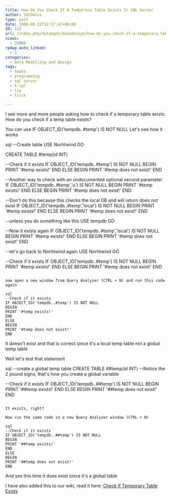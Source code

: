 ```yaml
---
title: How Do You Check If A Temporary Table Exists In SQL Server
author: SQLDenis
type: post
date: 2008-08-22T12:57:47+00:00
ID: 112
url: /index.php/datamgmt/datadesign/how-do-you-check-if-a-temporary-table-ex/
views:
  - 29906
rp4wp_auto_linked:
  - 1
categories:
  - Data Modelling and Design
tags:
  - howto
  - programming
  - sql server
  - t-sql
  - tip
  - trick

---
```

I see more and more people asking how to check if a temporary table exists. How do you check if a temp table exists? 

You can use IF OBJECT_ID(&#8216;tempdb..#temp') IS NOT NULL Let's see how it works 

sql
--Create table 
USE Norhtwind 
GO 

CREATE TABLE #temp(id INT) 

--Check if it exists 
IF OBJECT_ID('tempdb..#temp') IS NOT NULL 
BEGIN 
PRINT '#temp exists!' 
END 
ELSE 
BEGIN 
PRINT '#temp does not exist!' 
END 

--Another way to check with an undocumented optional second parameter 
IF OBJECT_ID('tempdb..#temp','u') IS NOT NULL 
BEGIN 
PRINT '#temp exists!' 
END 
ELSE 
BEGIN 
PRINT '#temp does not exist!' 
END 



--Don't do this because this checks the local DB and will return does not exist 
IF OBJECT_ID('tempdb..#temp','local') IS NOT NULL 
BEGIN 
PRINT '#temp exists!' 
END 
ELSE 
BEGIN 
PRINT '#temp does not exist!' 
END 


--unless you do something like this 
USE tempdb 
GO 

--Now it exists again 
IF OBJECT_ID('tempdb..#temp','local') IS NOT NULL 
BEGIN 
PRINT '#temp exists!' 
END 
ELSE 
BEGIN 
PRINT '#temp does not exist!' 
END 

--let's go back to Norhtwind again 
USE Norhtwind 
GO 


--Check if it exists 
IF OBJECT_ID('tempdb..#temp') IS NOT NULL 
BEGIN 
PRINT '#temp exists!' 
END 
ELSE 
BEGIN 
PRINT '#temp does not exist!' 
END 
```

now open a new window from Query Analyzer (CTRL + N) and run this code again 

sql
--Check if it exists 
IF OBJECT_ID('tempdb..#temp') IS NOT NULL 
BEGIN 
PRINT '#temp exists!' 
END 
ELSE 
BEGIN 
PRINT '#temp does not exist!' 
END 
```

It doesn't exist and that is correct since it's a local temp table not a global temp table 

Well let's test that statement 

sql
--create a global temp table 
CREATE TABLE ##temp(id INT) --Notice the 2 pound signs, that's how you create a global variable 

--Check if it exists 
IF OBJECT_ID('tempdb..##temp') IS NOT NULL 
BEGIN 
PRINT '##temp exists!' 
END 
ELSE 
BEGIN 
PRINT '##temp does not exist!' 
END 
```

It exists, right?
  
Now run the same code in a new Query Analyzer window (CTRL + N) 

sql
--Check if it exists 
IF OBJECT_ID('tempdb..##temp') IS NOT NULL 
BEGIN 
PRINT '##temp exists!' 
END 
ELSE 
BEGIN 
PRINT '##temp does not exist!' 
END 
```

And yes this time it does exist since it's a global table

I have also added this to our wiki, read it here: [Check If Temporary Table Exists][1]

 [1]: http://wiki.ltd.local/index.php/Check_If_Temporary_Table_Exists
